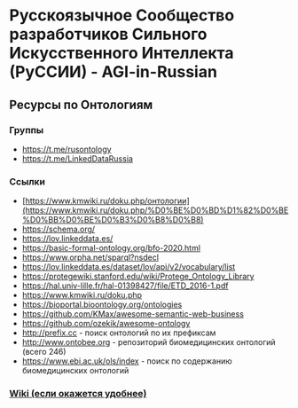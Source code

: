 # Русскоязычное Cообщество разработчиков Сильного Искусственного Интеллекта (РуССИИ) - AGI-in-Russian    

## Ресурсы по Онтологиям

### Группы

- https://t.me/rusontology
- https://t.me/LinkedDataRussia

### Ссылки

- [https://www.kmwiki.ru/doku.php/онтологии](https://www.kmwiki.ru/doku.php/%D0%BE%D0%BD%D1%82%D0%BE%D0%BB%D0%BE%D0%B3%D0%B8%D0%B8)
- https://schema.org/
- https://lov.linkeddata.es/
- https://basic-formal-ontology.org/bfo-2020.html
- https://www.orpha.net/sparql?nsdecl
- https://lov.linkeddata.es/dataset/lov/api/v2/vocabulary/list
- https://protegewiki.stanford.edu/wiki/Protege_Ontology_Library
- https://hal.univ-lille.fr/hal-01398427/file/ETD_2016-1.pdf
- https://www.kmwiki.ru/doku.php
- https://bioportal.bioontology.org/ontologies
- https://github.com/KMax/awesome-semantic-web-business
- https://github.com/ozekik/awesome-ontology
- http://prefix.cc - поиск онтологий по их префиксам
- http://www.ontobee.org - репозиторий биомедицинских онтологий (всего 246)
- https://www.ebi.ac.uk/ols/index - поиск по содержанию биомедицинских онтологий

### [Wiki (если окажется удобнее)](https://github.com/agirussia/agirussia.github.io/wiki/%D0%9E%D0%BD%D1%82%D0%BE%D0%BB%D0%BE%D0%B3%D0%B8%D0%B8)
